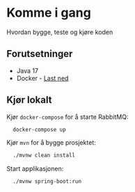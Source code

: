 # Komme i gang

Hvordan bygge, teste og kjøre koden

## Forutsetninger

- Java 17
- Docker - [Last ned](https://www.docker.com/products/docker-desktop)

## Kjør lokalt

Kjør `docker-compose` for å starte RabbitMQ:

```bash
  docker-compose up
```

Kjør `mvn` for å bygge prosjektet:

```bash
  ./mvnw clean install
```

Start applikasjonen:

```bash
  ./mvnw spring-boot:run
```